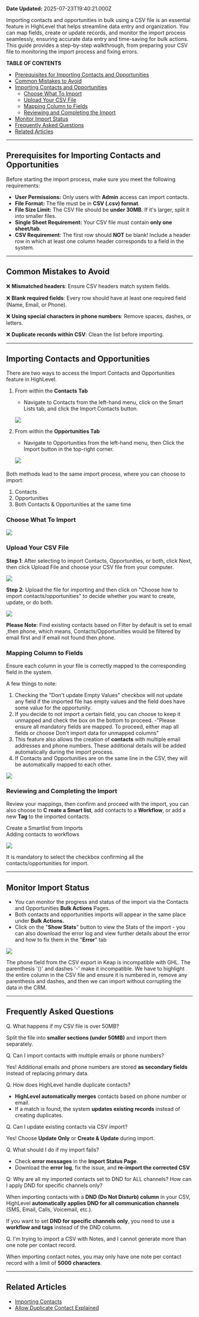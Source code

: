 **Date Updated:** 2025-07-23T19:40:21.000Z
  
  
Importing contacts and opportunities in bulk using a CSV file is an essential feature in HighLevel that helps streamline data entry and organization. You can map fields, create or update records, and monitor the import process seamlessly, ensuring accurate data entry and time-saving for bulk actions. This guide provides a step-by-step walkthrough, from preparing your CSV file to monitoring the import process and fixing errors.

  
**TABLE OF CONTENTS**

* [Prerequisites for Importing Contacts and Opportunities](#Prerequisites-for-Importing-Contacts-and-Opportunities)
* [Common Mistakes to Avoid](#Common-Mistakes-to-Avoid)
* [Importing Contacts and Opportunities](#Importing-Contacts-and-Opportunities)  
   * [Choose What To Import](#Choose-What-To-Import)  
   * [Upload Your CSV File](#Upload-Your-CSV-File)  
   * [Mapping Column to Fields](#Mapping-Column-to-Fields)  
   * [Reviewing and Completing the Import](#Reviewing-and-Completing-the-Import)
* [Monitor Import Status](#Monitor-Import-Status)
* [Frequently Asked Questions](#Frequently-Asked-Questions)
* [Related Articles](#Related-Articles)

---

## **Prerequisites for Importing Contacts and Opportunities**

  
Before starting the import process, make sure you meet the following requirements:  
  
* **User Permissions:** Only users with **Admin** access can import contacts.
* **File Format:** The file must be in **CSV (.csv) format**.
* **File Size Limit:** The CSV file should be **under 30MB**. If it's larger, split it into smaller files.
* **Single Sheet Requirement:** Your CSV file must contain **only one sheet/tab**.
* **CSV Requirement**: The first row should **NOT** be blank! Include a header row in which at least one column header corresponds to a field in the system.

---

## **Common Mistakes to Avoid**

  
❌ **Mismatched headers**: Ensure CSV headers match system fields.

  
❌ **Blank required fields**: Every row should have at least one required field (Name, Email, or Phone).

  
❌ **Using special characters in phone numbers**: Remove spaces, dashes, or letters.

  
❌ **Duplicate records within CSV**: Clean the list before importing.

---

## **Importing Contacts and Opportunities**

  
There are two ways to access the Import Contacts and Opportunities feature in HighLevel.  
  
1. From within the **Contacts Tab**  
   * Navigate to Contacts from the left-hand menu, click on the Smart Lists tab, and click the Import Contacts button.  
         
   ![](https://s3.amazonaws.com/cdn.freshdesk.com/data/helpdesk/attachments/production/155040930961/original/yW_9vq1gWBiCtPOzzi2VJmvf6boUSaN6zg.jpeg?1738599031)
2. From within the **Opportunities Tab**  
   * Navigate to Opportunities from the left-hand menu, then Click the Import button in the top-right corner.  
         
   ![](https://s3.amazonaws.com/cdn.freshdesk.com/data/helpdesk/attachments/production/155040930986/original/8MqKQhBikQMrYyLxrl1XnGtTPblojpxx-A.jpeg?1738599048)

####   

  
Both methods lead to the same import process, where you can choose to import:  
1. Contacts  
2. Opportunities  
3. Both Contacts & Opportunities at the same time
  
  
### **Choose What To Import**
  
  
![](https://s3.amazonaws.com/cdn.freshdesk.com/data/helpdesk/attachments/production/155040931304/original/whSQMNJr1Gf3poHw2aHt68bxBwKX_wElsA.jpeg?1738599293)
  
  
### **Upload Your CSV File**

  
**Step 1**: After selecting to import Contacts, Opportunities, or both, click Next, then click Upload File and choose your CSV file from your computer.

  
![](https://s3.amazonaws.com/cdn.freshdesk.com/data/helpdesk/attachments/production/155040673232/original/U6Ezequ3JHtmkRbRUYlCdowbOAOFPlw1RA.gif?1738168901)
  
  
**Step 2**: Upload the file for importing and then click on "Choose how to import contacts/opportunities" to decide whether you want to create, update, or do both.

  
![](https://s3.amazonaws.com/cdn.freshdesk.com/data/helpdesk/attachments/production/155040673389/original/1wbH4t9zwC4jss4xrDWDyMQBGScc9oeYnw.png?1738169062)
  
  
**Please Note**: Find existing contacts based on Filter by default is set to email ,then phone, which means, Contacts/Opportunities would be filtered by email first and if email not found then phone.
  
  
### **Mapping Column to Fields**

  
Ensure each column in your file is correctly mapped to the corresponding field in the system.

A few things to note:

1. Checking the "Don't update Empty Values" checkbox will not update any field if the imported file has empty values and the field does have some value for the opportunity.
2. If you decide to not import a certain field, you can choose to keep it unmapped and check the box on the bottom to proceed. -"Please ensure all mandatory fields are mapped. To proceed, either map all fields or choose Don't import data for unmapped columns"
3. This feature also allows the creation of **contacts** with multiple email addresses and phone numbers. These additional details will be added automatically during the import process.
4. If Contacts and Opportunities are on the same line in the CSV, they will be automatically mapped to each other.

  
![](https://s3.amazonaws.com/cdn.freshdesk.com/data/helpdesk/attachments/production/155040673955/original/qTkj_KxMtSIGVm4td90AiKIauWMgpKBRkg.png?1738169641)
  
  
### **Reviewing and Completing the Import**

  
Review your mappings, then confirm and proceed with the import, you can also choose to **C** **reate a Smart list**, add contacts to a **Workflow**, or add a new **Tag** to the imported contacts.

  
Create a Smartlist from Imports  
Adding contacts to workflows

  
![](https://s3.amazonaws.com/cdn.freshdesk.com/data/helpdesk/attachments/production/155040674777/original/UqeVsoGa1tluVwGM-OxyGzXk4dgiADAj_Q.png?1738170432)
  
  
It is mandatory to select the checkbox confirming all the contacts/opportunities for import.

---

## **Monitor Import Status**

  
* You can monitor the progress and status of the import via the Contacts and Opportunities **Bulk Actions** Pages.
* Both contacts and opportunities imports will appear in the same place under **Bulk Actions.**
* Click on the "**Show Stats**" button to view the Stats of the import - you can also download the error log and view further details about the error and how to fix them in the "**Error**" tab

  
![](https://s3.amazonaws.com/cdn.freshdesk.com/data/helpdesk/attachments/production/155040675205/original/9137ojlvH-YH7-gdZ0MwQa2zapRtYwe4kg.gif?1738170977)
  
  
The phone field from the CSV export in Keap is incompatible with GHL. The parenthesis '()' and dashes '-' make it incompatible. We have to highlight the entire column in the CSV file and ensure it is numbered in, remove any parenthesis and dashes, and then we can import without corrupting the data in the CRM.

---

## **Frequently Asked Questions**

  
Q. What happens if my CSV file is over 50MB?

Split the file into **smaller sections (under 50MB)** and import them separately.

  
Q. Can I import contacts with multiple emails or phone numbers?

Yes! Additional emails and phone numbers are stored **as secondary fields** instead of replacing primary data.

  
Q. How does HighLevel handle duplicate contacts?

* **HighLevel automatically merges** contacts based on phone number or email.
* If a match is found, the system **updates existing records** instead of creating duplicates.

  
Q. Can I update existing contacts via CSV import?

Yes! Choose **Update Only** or **Create & Update** during import.

  
Q. What should I do if my import fails?

* Check **error messages** in the **Import Status Page**.
* Download the **error log**, fix the issue, and **re-import the corrected CSV**

Q: Why are all my imported contacts set to DND for ALL channels? How can I apply DND for specific channels only?

When importing contacts with a **DND (Do Not Disturb) column** in your CSV, HighLevel **automatically applies DND for all communication channels** (SMS, Email, Calls, Voicemail, etc.).

If you want to set **DND for specific channels only**, you need to use a **workflow and tags** instead of the DND column.

  
Q. I'm trying to import a CSV with Notes, and I cannot generate more than one note per contact record.

When importing contact notes, you may only have one note per contact record with a limit of **5000** **characters**.

---

## **Related Articles**

* **[](https://help.gohighlevel.com/support/solutions/articles/155000004432-importing-contacts)**[](https://help.gohighlevel.com/support/solutions/articles/155000004432-importing-contacts)[Importing Contacts](https://help.gohighlevel.com/support/solutions/articles/155000004432-importing-contacts)[](https://help.gohighlevel.com/support/solutions/articles/155000004432-importing-contacts)**[](https://help.gohighlevel.com/support/solutions/articles/155000004432-importing-contacts)**
* **[](https://help.gohighlevel.com/support/solutions/articles/48001181714-allow-duplicate-contact-explained)**[](https://help.gohighlevel.com/support/solutions/articles/48001181714-allow-duplicate-contact-explained)[Allow Duplicate Contact Explained](https://help.gohighlevel.com/support/solutions/articles/48001181714-allow-duplicate-contact-explained)[](https://help.gohighlevel.com/support/solutions/articles/48001181714-allow-duplicate-contact-explained)**[](https://help.gohighlevel.com/support/solutions/articles/48001181714-allow-duplicate-contact-explained)**
